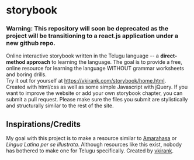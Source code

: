 # storybook
###  Warning: This repository will soon be deprecated as the project will be transitioning to a react.js application under a new github repo.

Online interactive storybook written in the Telugu language -- a **direct-method approach** to learning the language. The goal is to provide a free, online resource for learning the language WITHOUT grammar worksheets and boring drills.    
Try it out for yourself at https://vkirank.com/storybook/home.html.  
Created with html/css as well as some simple Javascript with jQuery. If you want to improve the website or add your own storybook chapter, you can submit a pull request. Please make sure the files you submit are stylistically and structurally similar to the rest of the site.  
## Inspirations/Credits
My goal with this project is to make a resource similar to [Amarahasa](https://en.amarahasa.com) or *Lingua Latina per se illustrata*. Although resources like this exist, nobody has bothered to make one for Telugu specifically.
Created by [vkirank](https://vkirank.com).
